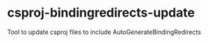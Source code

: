 # csproj-bindingredirects-update
Tool to update csproj files to include AutoGenerateBindingRedirects
